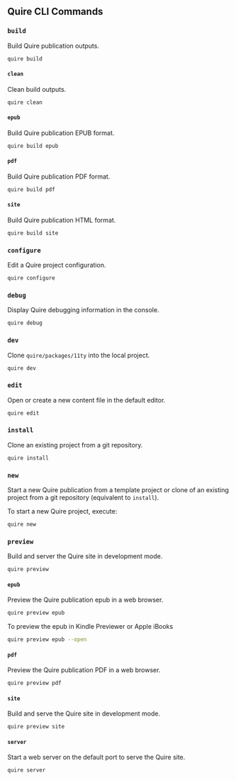 ## Quire CLI Commands

### `build`

Build Quire publication outputs.

```sh
quire build
```

#### `clean`

Clean build outputs.

```sh
quire clean
```

#### `epub`

Build Quire publication EPUB format.

```sh
quire build epub
```

#### `pdf`

Build Quire publication PDF format.

```sh
quire build pdf
```

#### `site`

Build Quire publication HTML format.

```sh
quire build site
```

### `configure`

Edit a Quire project configuration.

```sh
quire configure
```

### `debug`

Display Quire debugging information in the console.

```sh
quire debug
```

### `dev`

Clone `quire/packages/11ty` into the local project.

```sh
quire dev
```

### `edit`

Open or create a new content file in the default editor.

```sh
quire edit
```

### `install`

Clone an existing project from a git repository.

```sh
quire install
```

### `new`

Start a new Quire publication from a template project or clone of an existing project from a git repository (equivalent to `install`).

To start a new Quire project, execute:

```sh
quire new
```

### `preview`

Build and server the Quire site in development mode.

```sh
quire preview
```

#### `epub`

Preview the Quire publication epub in a web browser.

```sh
quire preview epub
```

To preview the epub in Kindle Previewer or Apple iBooks

```sh
quire preview epub --open
```

#### `pdf`

Preview the Quire publication PDF in a web browser.

```sh
quire preview pdf
```

#### `site`

Build and serve the Quire site in development mode.

```sh
quire preview site
```

#### `server`

Start a web server on the default port to serve the Quire site.

```sh
quire server
```
